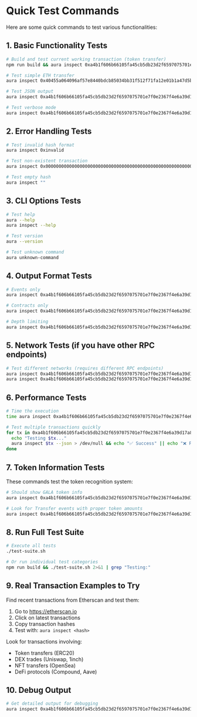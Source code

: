 # Quick Test Commands

Here are some quick commands to test various functionalities:

## 1. Basic Functionality Tests

```bash
# Build and test current working transaction (token transfer)
npm run build && aura inspect 0xa4b1f606b66105fa45cb5db23d2f6597075701e7f0e2367f4e6a39d17a8cf98b

# Test simple ETH transfer
aura inspect 0x40455a064096af57e8440bdcb85034bb31f512f71fa12e01b1a47d5bac46e7cd

# Test JSON output
aura inspect 0xa4b1f606b66105fa45cb5db23d2f6597075701e7f0e2367f4e6a39d17a8cf98b --json | jq .

# Test verbose mode
aura inspect 0xa4b1f606b66105fa45cb5db23d2f6597075701e7f0e2367f4e6a39d17a8cf98b --verbose
```

## 2. Error Handling Tests

```bash
# Test invalid hash format
aura inspect 0xinvalid

# Test non-existent transaction
aura inspect 0x0000000000000000000000000000000000000000000000000000000000000000

# Test empty hash
aura inspect ""
```

## 3. CLI Options Tests

```bash
# Test help
aura --help
aura inspect --help

# Test version
aura --version

# Test unknown command
aura unknown-command
```

## 4. Output Format Tests

```bash
# Events only
aura inspect 0xa4b1f606b66105fa45cb5db23d2f6597075701e7f0e2367f4e6a39d17a8cf98b --events-only

# Contracts only
aura inspect 0xa4b1f606b66105fa45cb5db23d2f6597075701e7f0e2367f4e6a39d17a8cf98b --contracts-only

# Depth limiting
aura inspect 0xa4b1f606b66105fa45cb5db23d2f6597075701e7f0e2367f4e6a39d17a8cf98b --depth 1
```

## 5. Network Tests (if you have other RPC endpoints)

```bash
# Test different networks (requires different RPC endpoints)
aura inspect 0xa4b1f606b66105fa45cb5db23d2f6597075701e7f0e2367f4e6a39d17a8cf98b --network polygon
aura inspect 0xa4b1f606b66105fa45cb5db23d2f6597075701e7f0e2367f4e6a39d17a8cf98b --network arbitrum
```

## 6. Performance Tests

```bash
# Time the execution
time aura inspect 0xa4b1f606b66105fa45cb5db23d2f6597075701e7f0e2367f4e6a39d17a8cf98b

# Test multiple transactions quickly
for tx in 0xa4b1f606b66105fa45cb5db23d2f6597075701e7f0e2367f4e6a39d17a8cf98b; do
  echo "Testing $tx..."
  aura inspect $tx --json > /dev/null && echo "✅ Success" || echo "❌ Failed"
done
```

## 7. Token Information Tests

These commands test the token recognition system:

```bash
# Should show GALA token info
aura inspect 0xa4b1f606b66105fa45cb5db23d2f6597075701e7f0e2367f4e6a39d17a8cf98b

# Look for Transfer events with proper token amounts
aura inspect 0xa4b1f606b66105fa45cb5db23d2f6597075701e7f0e2367f4e6a39d17a8cf98b --events-only
```

## 8. Run Full Test Suite

```bash
# Execute all tests
./test-suite.sh

# Or run individual test categories
npm run build && ./test-suite.sh 2>&1 | grep "Testing:"
```

## 9. Real Transaction Examples to Try

Find recent transactions from Etherscan and test them:

1. Go to https://etherscan.io
2. Click on latest transactions
3. Copy transaction hashes
4. Test with: `aura inspect <hash>`

Look for transactions involving:
- Token transfers (ERC20)
- DEX trades (Uniswap, 1inch)
- NFT transfers (OpenSea)
- DeFi protocols (Compound, Aave)

## 10. Debug Output

```bash
# Get detailed output for debugging
aura inspect 0xa4b1f606b66105fa45cb5db23d2f6597075701e7f0e2367f4e6a39d17a8cf98b --verbose --json | jq . > debug_output.json
```
